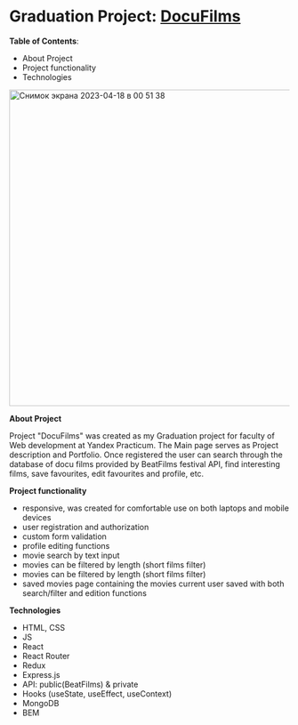 # Graduation Project: [DocuFilms](https://diploma.project.nomoredomains.rocks)

**Table of Contents**: 
* About Project
* Project functionality
* Technologies
<img width="569" alt="Снимок экрана 2023-04-18 в 00 51 38" src="https://user-images.githubusercontent.com/63603457/232523392-dff0f8cf-8a6e-44c6-b0b2-cb25d60be0f0.png">


**About Project**

Project "DocuFilms" was created as my Graduation project for faculty of Web development at Yandex Practicum. 
The Main page serves as Project description and Portfolio. Once registered the user can search through the database of docu films provided by BeatFilms festival API, find interesting films, save favourites, edit favourites and profile, etc. 

**Project functionality**

* responsive, was created for comfortable use on both laptops and mobile devices 
* user registration and authorization
* custom form validation 
* profile editing functions
* movie search by text input
* movies can be filtered by length (short films filter)
* movies can be filtered by length (short films filter)
* saved movies page containing the movies current user saved with both search/filter and edition functions 

**Technologies**

* HTML, CSS
* JS
* React
* React Router
* Redux
* Express.js
* API: public(BeatFilms) & private 
* Hooks (useState, useEffect, useContext) 
* MongoDB
* BEM
